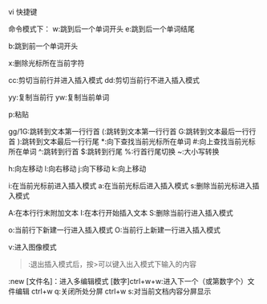 vi 快捷键

命令模式下：
w:跳到后一个单词开头
e:跳到后一个单词结尾

b:跳到前一个单词开头

x:删除光标所在当前字符

cc:剪切当前行并进入插入模式
dd:剪切当前行不进入插入模式

yy:复制当前行
yw:复制当前单词

p:粘贴

gg/1G:跳转到文本第一行行首
(:跳转到文本第一行行首
G:跳转到文本最后一行行首
):跳转到文本最后一行行尾
*:向下查找当前光标所在单词
#:向上查找当前光标所在单词
^:跳转到行首
$:跳转到行尾
%:行首行尾切换
~:大小写转换



h:向左移动
l:向右移动
j:向下移动
k:向上移动

i:在当前光标前进入插入模式
a:在当前光标后进入插入模式
s:删除当前光标进入插入模式

A:在本行行末附加文本
I:在本行开始插入文本
S:删除当前行进入插入模式

o:当前行下新建一行进入插入模式
O:当前行上新建一行进入插入模式

v:进入图像模式

>:退出插入模式后，按>可以键入出入模式下输入的内容

:new [文件名]：进入多编辑模式
[数字]ctrl+w+w:进入下一个（或第数字个）文件编辑
ctrl+w q:关闭所处分屏
ctrl+w s:对当前文档内容分屏显示